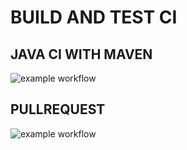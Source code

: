 # BUILD AND TEST CI

## JAVA CI WITH MAVEN
![example workflow](https://github.com/MTSS-Assignments/e-shop-manager/actions/workflows/build.yml/badge.svg)

## PULLREQUEST
![example workflow](https://github.com/MTSS-Assignments/e-shop-manager/actions/workflows/pull_request.yml/badge.svg)
